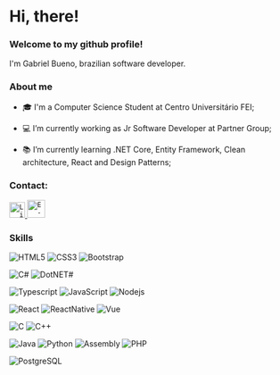 # Hi, there!

### Welcome to my github profile!
<p>
  I'm Gabriel Bueno, brazilian software developer.
</p>

### About me

- 🎓 I'm a Computer Science Student at Centro Universitário FEI;

- 💻 I’m currently working as Jr Software Developer at Partner Group;

- 📚 I’m currently learning .NET Core, Entity Framework, Clean architecture, React and Design Patterns; 

### Contact:

<a href="https://www.linkedin.com/in/gabriel-vr-bueno/">
  <code><img alt="Linkedin" width="28" src="https://cdn1.iconfinder.com/data/icons/logotypes/32/square-linkedin-256.png" /></code>
</a>

<a href="mailto:gabrielbueno200@gmail.com">
  <code><img alt="E-mail" width="32" src="https://cdn3.iconfinder.com/data/icons/logos-brands-3/24/logo_brand_brands_logos_gmail-256.png" /></code>
</a>

### Skills


![HTML5](https://img.shields.io/badge/-HTML5-E34F26?style=flat-square&logo=html5&logoColor=white)
![CSS3](https://img.shields.io/badge/-CSS3-1572B6?style=flat-square&logo=css3)
![Bootstrap](https://img.shields.io/badge/bootstrap%20-%23563D7C.svg?&style=flat-square&logo=bootstrap&logoColor=white)

![C#](https://img.shields.io/badge/-CSharp-E34F26?style=flat-square&logo=c#&logoColor=white)
![DotNET#](https://img.shields.io/badge/.NET-512BD4?style=for-the-badge&logo=dotnet&logoColor=white)

![Typescript](https://img.shields.io/badge/Typescript%20-%23F37626.svg?&style=flat-square&logo=Typescript&logoColor=white)
![JavaScript](https://img.shields.io/badge/-JavaScript-black?style=flat-square&logo=javascript)
![Nodejs](https://img.shields.io/badge/-Nodejs-339933?style=flat-square&logo=Node.js&logoColor=white)

![React](https://img.shields.io/badge/React-20232A?style=flat-square&logo=react&logoColor=61DAFB)
![ReactNative](https://img.shields.io/badge/React_Native-20232A?style=flat-square&logo=react&logoColor=61DAFB)
![Vue](https://img.shields.io/badge/vuejs%20-%2335495e.svg?&style=flat-square&logo=vue.js&logoColor=white)

![C](https://img.shields.io/badge/C-00599C?style=flat-square&logo=c&logoColor=white)
![C++](https://img.shields.io/badge/-C++-007ACC?style=flat-square&logo=cplusplus&logoColor=white)

![Java](https://img.shields.io/badge/-Java-007396?style=flat-square&logo=java)
![Python](https://img.shields.io/badge/-Python-007ACC?style=flat-square&logo=python&logoColor=white)
![Assembly](https://img.shields.io/badge/-Assembly-339933?style=flat-square&logo=Assembly&logoColor=white)
![PHP](https://img.shields.io/badge/php-%23777BB4.svg?&style=flat-square&logo=php&logoColor=white)

![PostgreSQL](https://img.shields.io/badge/PostgreSQL-316192?style=for-the-badge&logo=postgresql&logoColor=white)
